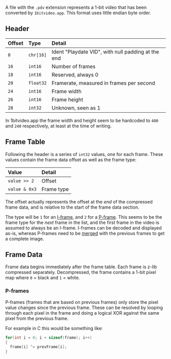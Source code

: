 A file with the `.pdv` extension represents a 1-bit video that has been converted by `1bitvideo.app`. This format uses little endian byte order.

## Header

| Offset | Type     | Detail |
|:-------|:---------|:-------|
| `0`    | `chr[16]` | Ident "Playdate VID", with null padding at the end |
| `16`   | `int16` | Number of frames |
| `18`   | `int16` | Reserved, always 0 |
| `20`   | `float32` | Framerate, measured in frames per second |
| `24`   | `int16` | Frame width |
| `26`   | `int16` | Frame height |
| `28`   | `int32` | Unknown, seen as 1 |

In 1bitvideo.app the frame width and height seem to be hardcoded to `400` and `240` respectively, at least at the time of writing.

## Frame Table

Following the header is a series of `int32` values, one for each frame. These values contain the frame data offset as well as the frame type:

| Value | Detail |
|:------|:-------|
| `value >> 2` | Offset |
| `value & 0x3` | Frame type |

The offset actually represents the offset at the *end* of the compressed frame data, and is relative to the start of the frame data section.

The type will be `1` for an [I-frame](https://en.wikipedia.org/wiki/Video_compression_picture_types), and `2` for a [P-frame](https://en.wikipedia.org/wiki/Video_compression_picture_types). This seems to be the frame type for the *next* frame in the list, and the first frame in the video is assumed to always be an I-frame. I-frames can be decoded and displayed as-is, whereas P-frames need to be [merged](#p-frames) with the previous frames to get a complete image.

## Frame Data

Frame data begins immediately after the frame table. Each frame is z-lib compressed separately. Decompressed, the frame contains a 1-bit pixel map where `0` = black and `1` = white.

### P-frames

P-frames (frames that are based on previous frames) only store the pixel value changes since the previous frame. These can be resolved by looping through each pixel in the frame and doing a logical XOR against the same pixel from the previous frame.

For example in C this would be something like:

```c
for(int i = 0; i < sizeof(frame); i++)
{
  frame[i] ^= prevFrame[i];
}
```